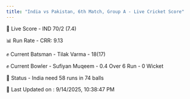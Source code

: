 ```yaml
---
title: "India vs Pakistan, 6th Match, Group A - Live Cricket Score"
---
```


🔴 Live Score - IND 70/2 (7.4)  

📊 Run Rate - CRR: 9.13  

✊ Current Batsman - Tilak Varma - 18(17)  

✊ Current Bowler - Sufiyan Muqeem - 0.4 Over 6 Run - 0 Wicket  

📑 Status - India need 58 runs in 74 balls

📝 Last Updated on : 9/14/2025, 10:38:47 PM  

